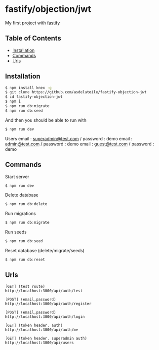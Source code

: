 # fastify/objection/jwt

My first project with [fastify](https://www.fastify.io/)

## Table of Contents

- [Installation](#installation)
- [Commands](#commands)
- [Urls](#urls)

## Installation

```bash
$ npm install knex -g
$ git clone https://github.com/asdelatoile/fastify-objection-jwt
$ cd fastify-objection-jwt
$ npm i
$ npm run db:migrate
$ npm run db:seed
```

And then you should be able to run with

```bash
$ npm run dev
```

Users
email : superadmin@test.com / password : demo
email : admin@test.com / password : demo
email : guest@test.com / password : demo

## Commands

Start server

```bash
$ npm run dev
```

Delete database

```bash
$ npm run db:delete
```

Run migrations

```bash
$ npm run db:migrate
```

Run seeds

```bash
$ npm run db:seed
```

Reset database (delete/migrate/seeds)

```bash
$ npm run db:reset
```

## Urls

```
[GET] (test route)
http://localhost:3000/api/auth/test

[POST] (email,password)
http://localhost:3000/api/auth/register

[POST] (email,password)
http://localhost:3000/api/auth/login

[GET] (token header, auth)
http://localhost:3000/api/auth/me

[GET] (token header, superadmin auth)
http://localhost:3000/api/users
```
